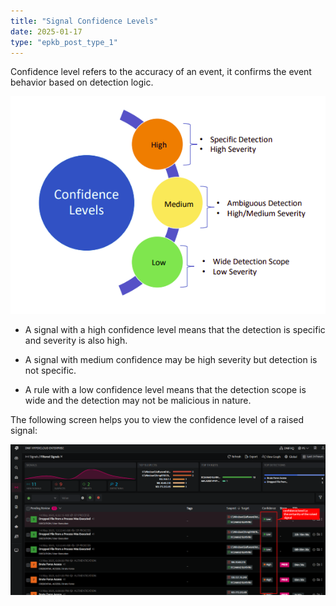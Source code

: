 ```yaml
---
title: "Signal Confidence Levels"
date: 2025-01-17
type: "epkb_post_type_1"
---
```


Confidence level refers to the accuracy of an event, it confirms the event behavior based on detection logic.  

![](./Signal-Confidence-Levels-img/signal-confidence-level-1.png)

- A signal with a high confidence level means that the detection is specific and severity is also high.

- A signal with medium confidence may be high severity but detection is not specific.

- A rule with a low confidence level means that the detection scope is wide and the detection may not be malicious in nature.

The following screen helps you to view the confidence level of a raised signal:

![](./Signal-Confidence-Levels-img/signal-confidence-2.png)
